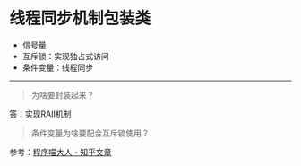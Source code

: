 线程同步机制包装类
==================

* 信号量
* 互斥锁：实现独占式访问
* 条件变量：线程同步

---



> 为啥要封装起来？

答：实现RAII机制

> 条件变量为啥要配合互斥锁使用？

参考：[程序喵大人 - 知乎文章](https://zhuanlan.zhihu.com/p/271117445)
